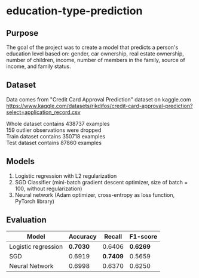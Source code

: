 # education-type-prediction

## Purpose
The goal of the project was to create a model that predicts a person's education level based on: gender, car ownership, real estate ownership, number of children, income, number of members in the family, source of income, and family status.

## Dataset
Data comes from "Credit Card Approval Prediction" dataset on kaggle.com\
https://www.kaggle.com/datasets/rikdifos/credit-card-approval-prediction?select=application_record.csv

Whole dataset contains 438737 examples\
159 outlier observations were dropped\
Train dataset contains 350718 examples\
Test dataset contains 87860 examples

## Models

1. Logistic regression with L2 regularization
2. SGD Classifier (mini-batch gradient descent optimizer, size of batch = 100, without regularization)
3. Neural network (Adam optimizer, cross-entropy as loss function, PyTorch library)

## Evaluation

| Model               | Accuracy | Recall | F1-score |
| ------------------- | -------- | ------ | -------- |
| Logistic regression | **0.7030**   | 0.6406 | **0.6269**   |
| SGD                 | 0.6919   | **0.7409** | 0.5659   |
| Neural Network      | 0.6998   | 0.6370 | 0.6250   |
